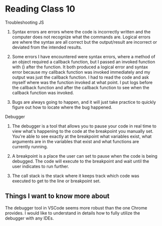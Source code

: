 # Reading Class 10

Troubleshooting JS

1) Syntax errors are errors where the code is incorrectly written and the computer does not recognize what the commands are. Logical errors are where the syntax are all correct but the output/result are incorrect or deviated from the intended results.

2) Some errors I have encountered were syntax errors, where a method of an object required a callback function, but I passed an invoked function with () after the function. It both produced a logical error and syntax error because my callback function was invoked immediately and my output was just the callback function. I had to read the code and ask myself where was the function invoked at what point. I put logs before the callback function and after the callback function to see when the callback function was invoked.

3) Bugs are always going to happen, and it will just take practice to quickly figure out how to locate where the bug happened.

Debugger

1) The debugger is a tool that allows you to pause your code in real time to view what's happening to the code at the breakpoint you manually set. You're able to see exactly at the breakpoint what variables exist, what arguments are in the variables that exist and what functions are currently running.

2) A breakpoint is a place the user can set to pause when the code is being debugged. The code will execute to the breakpoint and wait until the user indicates to run further.

3) The call stack is the stack where it keeps track which code was executed to get to the line or breakpoint set.

## Things I want to know more about

The debugger tool in VSCode seems more robust than the one Chrome provides. I would like to understand in details how to fully utilize the debugger with any IDEs.
